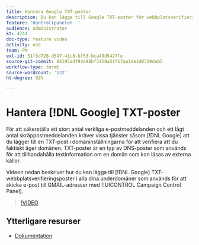 ```yaml
---
title: Hantera Google TXT-poster
description: Du kan lägga till Google TXT-poster för webbplatsverifiering i alla underdomäner som används för att skicka e-postmeddelanden till GMAIL-adresser via kontrollpanelen i Campaign.
feature: 'Kontrollpanelen  '
audience: administrator
kt: 4744
doc-type: feature video
activity: use
team: PM
exl-id: 51f3d728-d547-41c8-bf53-bca49d5427fe
source-git-commit: 84195adf94a98bf3150a51f17aa1de1d0329da05
workflow-type: tm+mt
source-wordcount: '122'
ht-degree: 92%

---
```


# Hantera [!DNL Google] TXT-poster

För att säkerställa ett stort antal verkliga e-postmeddelanden och ett lågt antal skräppostmeddelanden kräver vissa tjänster såsom [!DNL Google] att du lägger till en TXT-post i domäninställningarna för att verifiera att du faktiskt äger domänen. TXT-poster är en typ av DNS-poster som används för att tillhandahålla textinformation om en domän som kan läsas av externa källor.

Videon nedan beskriver hur du kan lägga till [!DNL Google] TXT-webbplatsverifieringsposter i alla dina underdomäner som används för att skicka e-post till GMAIL-adresser med [!UICONTROL Campaign Control Panel].

>[!VIDEO](https://video.tv.adobe.com/v/32369?quality=12)

## Ytterligare resurser

* [Dokumentation](https://experienceleague.adobe.com/docs/control-panel/using/subdomains-and-certificates/managing-txt-records.html?lang=en)

